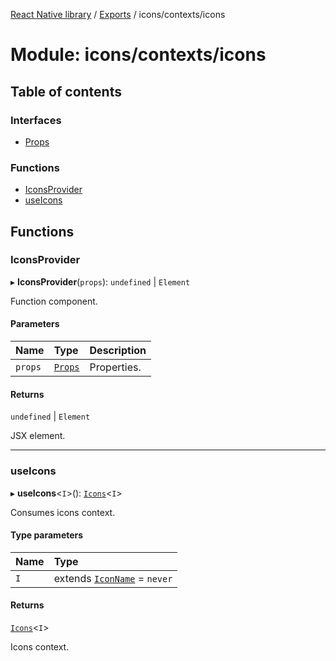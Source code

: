 [React Native library](../index.md) / [Exports](../modules.md) / icons/contexts/icons

# Module: icons/contexts/icons

## Table of contents

### Interfaces

- [Props](../interfaces/icons_contexts_icons.Props.md)

### Functions

- [IconsProvider](icons_contexts_icons.md#iconsprovider)
- [useIcons](icons_contexts_icons.md#useicons)

## Functions

### IconsProvider

▸ **IconsProvider**(`props`): `undefined` \| `Element`

Function component.

#### Parameters

| Name | Type | Description |
| :------ | :------ | :------ |
| `props` | [`Props`](../interfaces/icons_contexts_icons.Props.md) | Properties. |

#### Returns

`undefined` \| `Element`

JSX element.

___

### useIcons

▸ **useIcons**\<`I`\>(): [`Icons`](icons_icons_common_types.md#icons)\<`I`\>

Consumes icons context.

#### Type parameters

| Name | Type |
| :------ | :------ |
| `I` | extends [`IconName`](icons_icons_common_types.md#iconname) = `never` |

#### Returns

[`Icons`](icons_icons_common_types.md#icons)\<`I`\>

Icons context.

